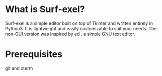 # What is Surf-exel?
Surf-exel is a simple editor built on top of Tkinter and written entirely in Python3. It is lightweight and easily customizable to suit your needs. The non-GUI version was inspired by ed , a simple GNU text editor.

# Prerequisites
git and xterm
